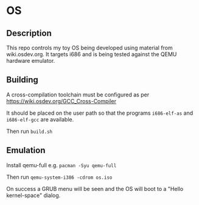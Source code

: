 # OS

## Description

This repo controls my toy OS being developed using material from wiki.osdev.org. It targets i686 and is being tested against the QEMU hardware emulator.

## Building

A cross-compilation toolchain must be configured as per <https://wiki.osdev.org/GCC_Cross-Compiler>

It should be placed on the user path so that the programs `i686-elf-as` and `i686-elf-gcc` are available.

Then run `build.sh`

## Emulation

Install qemu-full e.g. `pacman -Syu qemu-full`

Then run `qemu-system-i386 -cdrom os.iso`

On success a GRUB menu will be seen and the OS will boot to a "Hello kernel-space" dialog.
